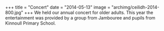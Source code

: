 +++
title = "Concert"
date = "2014-05-13"
image = "archimg/ceilidh-2014-800.jpg"
+++
We held our annual concert for older adults. This year the entertainment was provided by a group from Jambouree and pupils from Kinnoull Primary School.
